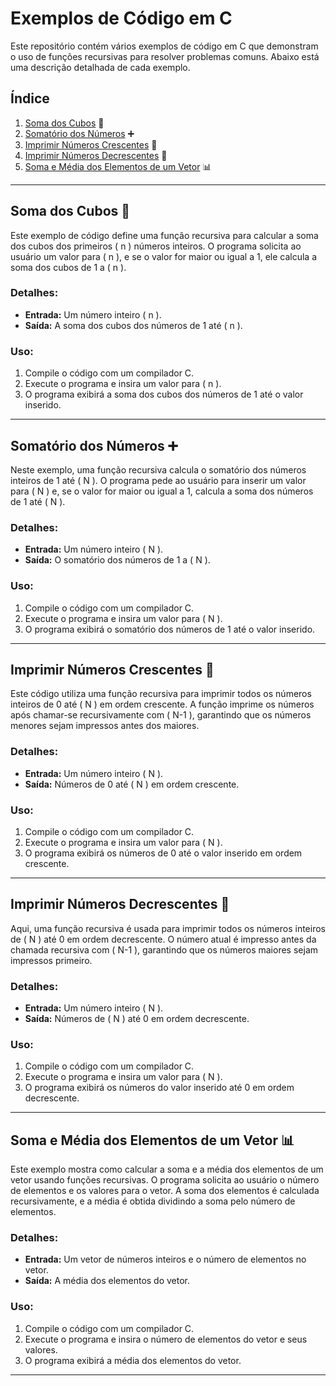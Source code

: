 # Exemplos de Código em C

Este repositório contém vários exemplos de código em C que demonstram o uso de funções recursivas para resolver problemas comuns. Abaixo está uma descrição detalhada de cada exemplo.

## Índice

1. [Soma dos Cubos](#soma-dos-cubos) 🎲
2. [Somatório dos Números](#somatório-dos-números) ➕
3. [Imprimir Números Crescentes](#imprimir-números-crescentes) 🔼
4. [Imprimir Números Decrescentes](#imprimir-números-decrescentes) 🔽
5. [Soma e Média dos Elementos de um Vetor](#soma-e-média-dos-elementos-de-um-vetor) 📊

---

## Soma dos Cubos 🎲

Este exemplo de código define uma função recursiva para calcular a soma dos cubos dos primeiros \( n \) números inteiros. O programa solicita ao usuário um valor para \( n \), e se o valor for maior ou igual a 1, ele calcula a soma dos cubos de 1 a \( n \).

### Detalhes:
- **Entrada:** Um número inteiro \( n \).
- **Saída:** A soma dos cubos dos números de 1 até \( n \).

### Uso:
1. Compile o código com um compilador C.
2. Execute o programa e insira um valor para \( n \).
3. O programa exibirá a soma dos cubos dos números de 1 até o valor inserido.

---

## Somatório dos Números ➕

Neste exemplo, uma função recursiva calcula o somatório dos números inteiros de 1 até \( N \). O programa pede ao usuário para inserir um valor para \( N \) e, se o valor for maior ou igual a 1, calcula a soma dos números de 1 até \( N \).

### Detalhes:
- **Entrada:** Um número inteiro \( N \).
- **Saída:** O somatório dos números de 1 a \( N \).

### Uso:
1. Compile o código com um compilador C.
2. Execute o programa e insira um valor para \( N \).
3. O programa exibirá o somatório dos números de 1 até o valor inserido.

---

## Imprimir Números Crescentes 🔼

Este código utiliza uma função recursiva para imprimir todos os números inteiros de 0 até \( N \) em ordem crescente. A função imprime os números após chamar-se recursivamente com \( N-1 \), garantindo que os números menores sejam impressos antes dos maiores.

### Detalhes:
- **Entrada:** Um número inteiro \( N \).
- **Saída:** Números de 0 até \( N \) em ordem crescente.

### Uso:
1. Compile o código com um compilador C.
2. Execute o programa e insira um valor para \( N \).
3. O programa exibirá os números de 0 até o valor inserido em ordem crescente.

---

## Imprimir Números Decrescentes 🔽

Aqui, uma função recursiva é usada para imprimir todos os números inteiros de \( N \) até 0 em ordem decrescente. O número atual é impresso antes da chamada recursiva com \( N-1 \), garantindo que os números maiores sejam impressos primeiro.

### Detalhes:
- **Entrada:** Um número inteiro \( N \).
- **Saída:** Números de \( N \) até 0 em ordem decrescente.

### Uso:
1. Compile o código com um compilador C.
2. Execute o programa e insira um valor para \( N \).
3. O programa exibirá os números do valor inserido até 0 em ordem decrescente.

---

## Soma e Média dos Elementos de um Vetor 📊

Este exemplo mostra como calcular a soma e a média dos elementos de um vetor usando funções recursivas. O programa solicita ao usuário o número de elementos e os valores para o vetor. A soma dos elementos é calculada recursivamente, e a média é obtida dividindo a soma pelo número de elementos.

### Detalhes:
- **Entrada:** Um vetor de números inteiros e o número de elementos no vetor.
- **Saída:** A média dos elementos do vetor.

### Uso:
1. Compile o código com um compilador C.
2. Execute o programa e insira o número de elementos do vetor e seus valores.
3. O programa exibirá a média dos elementos do vetor.

---
